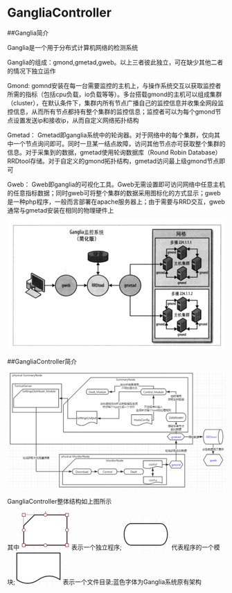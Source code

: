 # GangliaController
##Ganglia简介

Ganglia是一个用于分布式计算机网络的检测系统

Ganglia的组成：gmond,gmetad,gweb。以上三者彼此独立，可在缺少其他二者的情况下独立运作

Gmond:
gomnd安装在每一台需要监控的主机上，与操作系统交互以获取监控者所需的指标（包括cpu负载，io负载等等）。多台搭载gmond的主机可以组成集群（cluster），在默认条件下，集群内所有节点广播自己的监控信息并收集全网段监控信息，从而所有节点都持有整个集群的监控信息；监控者可以为每个gmond节点设置发送ip和接收ip，从而自定义网络拓扑结构

Gmetad：
Gmetad即ganglia系统中的轮询器。对于网络中的每个集群，仅向其中一个节点询问即可。同时一旦某一结点故障，访问其他节点亦可获取整个集群的信息。对于采集到的数据，gmetad使用轮询数据库（Round Robin Database）RRDtool存储。对于自定义的gmond拓扑结构，gmetad访问最上级gmond节点即可

Gweb：
Gweb即ganglia的可视化工具。Gweb无需设置即可访问网络中任意主机的任意指标数据；同时gweb可将整个集群的数据采用图标化的方式显示；gweb是一种php程序，一般而言部署在apache服务器上；由于需要与RRD交互，gweb通常与gmetad安装在相同的物理硬件上

![Ganglia png](https://github.com/EscapingChocolate/GangliaController/blob/master/pic/Ganglia.png)

##GangliaController简介

![GangliaControllerFrame png](https://github.com/EscapingChocolate/GangliaController/blob/master/pic/GangliaController.png)

GangliaController整体结构如上图所示

其中![Program png](https://github.com/EscapingChocolate/GangliaController/blob/master/pic/program.png)表示一个独立程序;![Module png](https://github.com/EscapingChocolate/GangliaController/blob/master/pic/Module.png)代表程序的一个模块;![doc png](https://github.com/EscapingChocolate/GangliaController/blob/master/pic/doc.png)表示一个文件目录;蓝色字体为Ganglia系统原有架构
